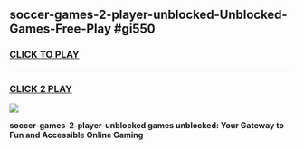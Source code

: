 
## soccer-games-2-player-unblocked-Unblocked-Games-Free-Play #gi550
<h3>
<a href="https://us.freeplayer.one?title=soccer-games-2-player-unblocked&ref=9M">CLICK TO PLAY</a></h3>
<hr>

<h3>
<a href="https://us.freeplayer.one?title=soccer-games-2-player-unblocked&ref=9M">CLICK 2 PLAY</a>
  
</h3>

<a href="https://us.freeplayer.one?title=soccer-games-2-player-unblocked&ref=9M"><img src="https://clearcache.store/games.png"></a>


**soccer-games-2-player-unblocked games unblocked: Your Gateway to Fun and Accessible Online Gaming**
